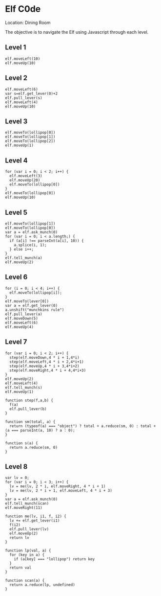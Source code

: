 # Elf C0de
Location: Dining Room

The objective is to navigate the Elf using Javascript through each level.

## Level 1
```
elf.moveLeft(10)
elf.moveUp(10)
```
## Level 2
```
elf.moveLeft(6)
var s=elf.get_lever(0)+2
elf.pull_lever(s)
elf.moveLeft(4)
elf.moveUp(10)
```
## Level 3
```
elf.moveTo(lollipop[0])
elf.moveTo(lollipop[1])
elf.moveTo(lollipop[2])
elf.moveUp(1)
```
## Level 4
```
for (var i = 0; i < 2; i++) {
  elf.moveLeft(3)
  elf.moveUp(20)
  elf.moveTo(lollipop[0])
}
elf.moveTo(lollipop[0])
elf.moveUp(10)
```
## Level 5
```
elf.moveTo(lollipop[1])
elf.moveTo(lollipop[0])
var a = elf.ask_munch(0)
for (var i = 0; i < a.length;) {
  if (a[i] !== parseInt(a[i], 10)) {
    a.splice(i, 1);
  } else i++;
}
elf.tell_munch(a)
elf.moveUp(2)
```
## Level 6
```
for (i = 0; i < 4; i++) {
  elf.moveTo(lollipop[i]);
}
elf.moveTo(lever[0])
var a = elf.get_lever(0)
a.unshift("munchkins rule")
elf.pull_lever(a)
elf.moveDown(5)
elf.moveLeft(6)
elf.moveUp(4)
```
## Level 7
```
for (var i = 0; i < 2; i++) {
  step(elf.moveDown,4 * i + 1,4*i)
  step(elf.moveLeft,4 * i + 2,4*i+1)
  step(elf.moveUp,4 * i + 3,4*i+2)
  step(elf.moveRight,4 * i + 4,4*i+3)
}
elf.moveUp(2)
elf.moveLeft(4)
elf.tell_munch(s)
elf.moveUp(1)

function step(f,a,b) {
  f(a)
  elf.pull_lever(b)
}

function sm(total, a) {
  return (typeof(a) === "object") ? total + a.reduce(sm, 0) : total + (a === parseInt(a, 10) ? a : 0);
}

function s(a) {
  return a.reduce(sm, 0)
}
```

## Level 8
```
var lv = 0;
for (var i = 0; i < 3; i++) {
  lv = me(lv, 2 * i, elf.moveRight, 4 * i + 1)
  lv = me(lv, 2 * i + 1, elf.moveLeft, 4 * i + 3)
}
var a = elf.ask_munch(0)
elf.tell_munch(scan)
elf.moveRight(11)

function me(lv, i1, f, i2) {
  lv += elf.get_lever(i1)
  f(i2)
  elf.pull_lever(lv)
  elf.moveUp(2)
  return lv
}

function lp(val, a) {
  for (key in a) {
    if (a[key] === "lollipop") return key
  }
  return val
}

function scan(a) {
  return a.reduce(lp, undefined)
}
```
<!--stackedit_data:
eyJoaXN0b3J5IjpbMTEyMDQ1NzUwMiw5NzY5MjA4OV19
-->